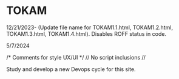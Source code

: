 # TOKAM

<!-- Artist Template -->

12/21/2023- (Update file name for TOKAM1.1.html, TOKAM1.2.html, TOKAM1.3.html, TOKAM1.4.html). Disables ROFF status in code.

5/7/2024
<!-- TOK1 rough draft -->
/* Comments for style UX/UI */
// No script inclusions //

Study and develop a new Devops cycle for this site.

